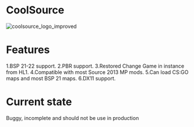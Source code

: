 # CoolSource
![coolsource_logo_improved](https://user-images.githubusercontent.com/44537796/138629825-eeca5164-3277-455a-8711-e27ebe3e5647.png)

# Features
1.BSP 21-22 support.
2.PBR support.
3.Restored Change Game in instance from HL1.
4.Compatible with most Source 2013 MP mods.
5.Can load CS:GO maps and most BSP 21 maps.
6.DX11 support.

# Current state
Buggy, incomplete and should not be use in production
